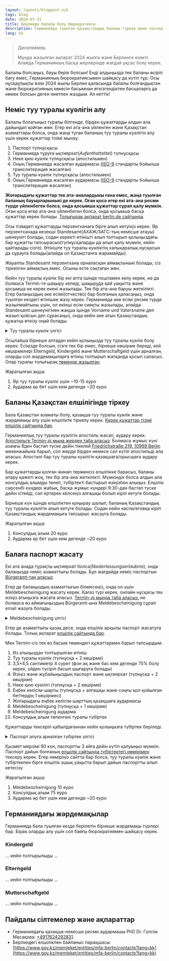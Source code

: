 ```yaml
---
layout: layouts/blogpost.njk
tags: blog
date: 2024-07-31
title: Берлинде балалы болу бюрократиясы
description: Германияда туылған қазақстандық баланы тіркеу және паспортын алу туралы нұсқаулық
lang: kk
---
```


> Дисклеймер.
>
> Мұнда жазылған ақпарат 2024 жылға және Берлинге өзекті. Алайда Германияның басқа жерлерінде жағдай ұқсас болу керек.

Балалы болсаңыз, бауы берік болсын! Енді алдыңызда тек баланы өсіріп бағу емес, Германияның бюрократиясымен шайқасу да күтіп тұр.
Осы нұсқаулықты өзім 2024 жылы Берлин қаласында балалы болғандықтан және бюрократияның көкесін басымнан өткізгендіктен басқаларға да көмек болсын деген ниетпен жаздым. Ал кеттік!

## <a name='geburtskunde-de'></a> Неміс туу туралы куәлігін алу

Балалы болатыңыз туралы білгенде, бірден құжаттарды алдын ала дайындап қойған жөн. Егер екі ата-ана үйленген және Қазақстан азаматтары болса, онда жаңа туған баланың туу туралы куәлігін алу үшін керек құжаттар тізімі мынау:

1. Паспорт түпнұсқасы
2. Германияда тұруға ықтиярхат(*Aufenthaltstitel*) түпнұсқасы
3. Неке қию куәлік түпнұсқасы (апостильмен)
4. Оның Германияда жасалған аудармасы ([ISO-9][iso9] стандарты бойынша транслитерация жасалған)
5. Туу туралы куәлік түпнұсқасы (апостильмен)
6. Оның Германияда жасалған аудармасы ([ISO-9][iso9] стандарты бойынша транслитерация жасалған)

**Жоғарыдағы құжаттар тек ата-аналардыкы ғана емес, жаңа туылған баланың бауырларыныкі де керек. Оған қоса егер екі ата-ана ресми түрде үйленбеген болса, онда қосымша құжаттар сұрап қалу мүмкін.** Оған қоса егер ата-ана үйленбеген болса, онда қосымша басқа құжаттар керек болады. [Толығырақ ақпарат berlin.de сайтында][geburskunde-berlin].

Осы тізімдегі құжаттарды перзентханаға бірге алып кетуіңіз керек. Әр перзентханада кезекші Standesamt(АХАЖ/ЗАГС-тың немісше атауы) шенеунігі болады, содан керекті өтінішті алып толтырып қолыңыздағы бар құжатты тапсырасыз(түпнұсқаларды да алып қалу мүмкін, кейін қайтарады сізге). Өтініште туу туралы куәліктің халықаралық нұсқасын да сұрауға болады(алайда ол Қазақстанға жарамайды).

Жауапты Standesamt перзентхана орналасқан аймақтыныкі болады, сіз тіркелген аймақтың емес. Осыны есте сақтаған жөн.

Кейін туу туралы куәлік бір екі апта ішінде поштамен келу керек, иә да болмаса Termin-ге шақыру келеді, шақыруда қай уақытта және қосымша не керек екені жазылады. Тек бір ата-ана баруы жеткілікті. Егер балаңыздың әке есімі(отчество) бар болғаның қаласаңыз, онда туылған кездегі өтінішке жазу керек. Германияда әке есімі ресми түрде жазылмайтыны үшін, ол екінші есім сияқты жазылады, алайда Standesamt шенеунігінен жақша ішінде Vorname und Vatersname деп жазып қойсын деп сұрасаңыз, онда кейін әке атын Қазақстандық құжатқа өткізу оңай болады.

<details>
  <summary>Туу туралы куәлік үлгісі</summary>
  <img src='/images/geburtskunde.jpg' alt='Туу туралы куәлік үлгісінің суреті'/>
</details>

Осылайша бірнеше аптадан кейін қолыңызда туу туралы куәлік болу керек. Есіңізде болсын, сізге тек бір емес, бірнеше көшірме береді, кей көшірмелері Elterngeld, Kindergeld және Mutterschaftgeld үшін арналған, оларды сол жәрдемақыларға өтініш толтырып жатқанда қосып саласыз. Олар туралы толығырақ [төменде жазылған](#geld).

Жаратылған ақша:

1. Әр туу туралы куәлік үшін ~10-15 еуро
2. Аударма әр бет үшін кем дегенде ~20 еуро

## <a name='geburtskunde-kz'></a> Баланы Қазақстан елшілігінде тіркеу

Бала Қазақстан азаматы болу, қазақша туу туралы куәлік және жәрдемақы алу үшін елшілікте тіркелу керек. [Керек құжаттар тізімі елшілік сайтында бар][geburtskunde-kz].

Германиялық туу туралы куәлігін апостиль жасап, аудару керек. [Апостильге Termin-ді мына жерден таба аласыз][berlin-apostille]. Болмаса жұмыс күні азаңғы 8ден бастап түске дейін тікелей [Friedrichstraße 219, 10969 Berlin](https://maps.app.goo.gl/i8wCN7pgYnifgpW87) мекенжайына барып, сол жерде бірден немесе сәл күтіп апостильді ала аласыз. Апостилі бар туу туралы куәлігін қазақшаға/орысшаға аудару керек.

Бар құжаттарды қолған жинап терминсіз елшілікке барасыз, баланы апару қажеті жоқ, тек бір ата-ана жеткілікті. Мүмкіндік болса алдын ала консулдық алымды төлеп, түбіртекті бастырып өзіңізбен алыңыз. Елшілік сәрсенбі күндері жабық, басқа жұмыс күндері 9:30-дан бастап түске дейін істейді, сәл ертерек келсеңіз алғашқы болып кіріп кетуге болады.

Бірнеше күн ішінде елшіліктен қоңырау шалып, баланың Қазақстандық туу туралы куәлігін алып кетуге болады. Содан кейін каспи/еговқа кіріп Қазақстандық жәрдемақыға тапсырыс жасауға болады.

Жаратылған ақша:

1. Консулдық алым 20 еуро
2. Аударма әр бет үшін кем дегенде ~20 еуро

## <a name='passport'></a> Балаға паспорт жасату

Екі ата анада тұрақты ықтиярхат болса(*Niederlassungserlaubnis*), онда балаңызда неміс азаматтығы болады. Бұл жағдайда неміс паспортын [Bürgeramt-тан аласыз][passport-de].

Егер де балаңыздың азаматтығын білмесеңіз, онда ол үшін Meldebescheinigung жасату керек. Қағаз түрі керек, онлайн нұсқасы тек өзіңіз атыңызға жасата аласыз. [Termin-ді мында таба аласыз][berlin-meldebescheinigung], не болмаса өз аймағыңыздың Bürgeramt-ына Meldebescheinigung сұрап email жазуға болады.

<details>
  <summary>Meldebescheinigung үлгісі</summary>
  <img src='/images/meldebescheinigung.jpg' alt='Meldebescheinigung үлгісі'/>
</details>

Егер де азаматтығы қазақ десе, онда елшілік арқылы паспорт жасатуға болады. Толық ақпарат [елшілік сайтында бар][passport-kz].

Мен Termin-сіз тек өз басым төмендегі құжаттармен барып тапсырдым:

1. Өз атыңыздан толтырылған өтініш
2. Туу туралы куәлік (түпнұсқа + 2 көшірме)
3. 3,5×4,5 сантиметр 4 сурет (фон ақ және бас кем дегенде 75% болу керек, үйден түсіріп басып шығаруға болады)
4. Өзіңіз және жұбайыңыздың паспорт және ықтиярхат (түпнұсқа + 2 көшірме)
5. Неке қию куәілігі (түпнұсқа + 2 көшірме)
6. Еңбек келісім-шарты (түпнұсқа + алғашқы және соңғы қол қойылған беттердің 1 көшірмесі)
7. Жоғарыдағы еңбек келісім-шарттың қазақшаға аудармасы
8. Meldebescheinigung (түпнұсқа + 1 көшірме)
9. Meldebescheinigung аударма
10. Консулдық алым төленгені туралы түбіртек

Құжаттарды тексеріп қабылдағаннан кейін қолыңызға түбіртек беріледі.

<details>
  <summary>Паспорт алуға арналған түбіртек үлгісі</summary>
  <img src='/images/kz-passport-quittung.jpg' alt='Паспорт алуға арналған түбіртек үлгісі'/>
</details>

Қызмет мерзімі 90 күн, паспортты 3 айға дейін күтіп қалуыңыз мүмкін. Паспорт дайын болғаның [елшілік сайтында түбіртектегі нөмірімен][ready-docs-kz] тексеру керек. Егер нөміріңіз сайтта бар болса, туу туралы куәлік және түбіртекпен бірге елшілік ашық уақытта барып дайын паспортты алып кетесізү

Жаратылған ақша:

1. Meldebescheinigung 10 еуро
2. Консулдық алым 75 еуро
3. Аударма әр бет үшін кем дегенде ~20 еуро

## <a name='geld'></a> Германиядағы жәрдемақылар

Германияда бала туылған кезде берілетін бірнеше жәрдемақы түрлері бар. Бірақ оларды алу үшін сол баяғы бюрократиямен шайқасу керек.

### Kindergeld

... кейін толтырылыды ...

### Elterngeld

... кейін толтырылыды ...

### Mutterschaftgeld

... кейін толтырылыды ...

## Пайдалы сілтемелер және ақпараттар

- Германиядағы қазақша-немісше ресми аудармашы PhD Dr. Гүлсім Масақова: [+4917624292831](https://wa.me/4917624292831).
- Берлиндегі елшілікпен байланыс парақшасы: [https://www.gov.kz/memleket/entities/mfa-berlin/contacts?lang=kk](https://www.gov.kz/memleket/entities/mfa-berlin/contacts?lang=kk)

[iso9]: https://en.wikipedia.org/wiki/ISO_9
[geburtskunde-kz]: https://www.gov.kz/memleket/entities/mfa-berlin/press/article/details/145552?directionId=_5455&lang=kk
[geburskunde-berlin]: https://service.berlin.de/dienstleistung/318960/
[passport-kz]: https://www.gov.kz/memleket/entities/mfa-berlin/press/article/details/144999?directionId=_5455&lang=kk
[ready-docs-kz]: https://www.gov.kz/memleket/entities/mfa-berlin/documents/details/602342?lang=kk
[passport-de]: https://service.berlin.de/dienstleistung/121151/
[berlin-apostille]: https://service.berlin.de/dienstleistung/320315/
[berlin-meldebescheinigung]: https://service.berlin.de/dienstleistung/120702/
